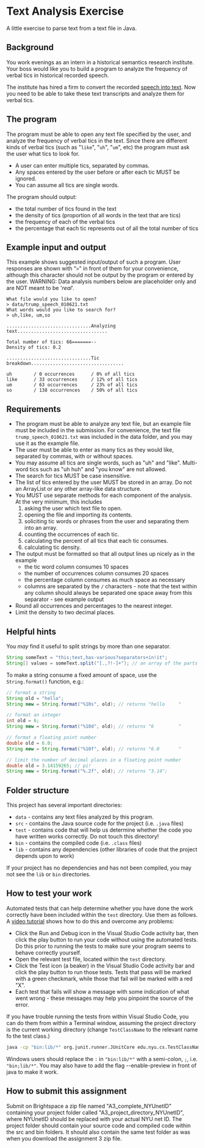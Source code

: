 # Text Analysis Exercise

A little exercise to parse text from a text file in Java.

## Background

You work evenings as an intern in a historical semantics research institute. Your boss would like you to build a program to analyze the frequency of verbal tics in historical recorded speech.

The institute has hired a firm to convert the recorded [speech into text](https://en.wikipedia.org/wiki/Speech_recognition). Now you need to be able to take these text transcripts and analyze them for verbal tics.

## The program

The program must be able to open any text file specified by the user, and analyze the frequency of verbal tics in the text. Since there are different kinds of verbal tics (such as "`like`", "`uh`", "`um`", etc) the program must ask the user what tics to look for. 

- A user can enter multiple tics, separated by commas.
- Any spaces entered by the user before or after each tic MUST be ignored. 
- You can assume all tics are single words.

The program should output:

- the total number of tics found in the text
- the density of tics (proportion of all words in the text that are tics)
- the frequency of each of the verbal tics
- the percentage that each tic represents out of all the total number of tics

## Example input and output

This example shows suggested input/output of such a program. 
User responses are shown with "`>`" in front of them for your convenience, although this character should not be output by the program or entered by the user. 
WARNING: Data analysis numbers below are placeholder only and are NOT meant to be '_real_'.

```
What file would you like to open?
> data/trump_speech_010621.txt
What words would you like to search for?
> uh,like, um,so

...............................Analyzing text.................................

Total number of tics: 66=======--
Density of tics: 0.2

...............................Tic breakdown..................................

uh        / 0 occurrences      / 0% of all tics
like      / 33 occurrences     / 12% of all tics
um        / 63 occurrences     / 23% of all tics
so        / 138 occurrences    / 50% of all tics
```

## Requirements

- The program must be able to analyze any text file, but an example file must be included in the submission. For convenience, the text file `trump_speech_010621.txt` was included in the data folder, and you may use it as the example file.
- The user must be able to enter as many tics as they would like, separated by commas, with or without spaces.
- You may assume all tics are single words, such as "uh" and "like". Multi-word tics such as "uh huh" and "you know" are not allowed.
- The search for tics MUST be case insensitive.
- The list of tics entered by the user MUST be stored in an array. Do not an ArrayList or any other array-like data structure.
- You MUST use separate methods for each component of the analysis. At the very minimum, this includes
  1. asking the user which text file to open.
  1. opening the file and importing its contents.
  1. soliciting tic words or phrases from the user and separating them into an array.
  1. counting the occurrences of each tic.
  1. calculating the percent of all tics that each tic consumes.
  1. calculating tic density.
- The output must be formatted so that all output lines up nicely as in the example
  - the tic word column consumes 10 spaces
  - the number of occurrences column consumes 20 spaces
  - the percentage column consumes as much space as necessary
  - columns are separated by the `/` characters - note that the text within any column should always be separated one space away from this separator - see example output
- Round all occurrences and percentages to the nearest integer.
- Limit the density to two decimal places.

## Helpful hints

You _may_ find it useful to split strings by more than one separator.

```java
String someText = "this;text,has-various?separators+in!it";
String[] values = someText.split("[.,?!-]+"); // an array of the parts of the String separated by any of the indicated separators
```

To make a string consume a fixed amount of space, use the `String.format()` function, e.g.:

```java
// format a string
String old = "hello";
String new = String.format("%10s", old); // returns "hello     "
```

```java
// format an integer
int old = 6;
String new = String.format("%10d", old); // returns "6         "
```

```java
// format a floating point number
double old = 6.0;
String new = String.format("%10f", old); // returns "6.0       "
```

```java
// limit the number of decimal places in a floating point number
double old = 3.14159265; // pi!
String new = String.format("%.2f", old); // returns "3.14";
```

## Folder structure

This project has several important directories:

- `data` - contains any text files analyzed by this program.
- `src` - contains the Java source code for the project (i.e. `.java` files)
- `test` - contains code that will help us determine whether the code you have written works correctly. Do not touch this directory!
- `bin` - contains the compiled code (i.e. `.class` files)
- `lib` - contains any dependencies (other libraries of code that the project depends upon to work)

If your project has no dependencies and has not been compiled, you may not see the `lib` or `bin` directories.


## How to test your work

Automated tests that can help determine whether you have done the work correctly have been included within the `test` directory. Use them as follows. A [video tutorial](https://www.youtube.com/watch?v=Af6Ka0Bmflo) shows how to do this and overcome any problems:

- Click the Run and Debug icon in the Visual Studio Code activity bar, then click the play button to run your code without using the automated tests. Do this prior to running the tests to make sure your program seems to behave correctly yourself.
- Open the relevant test file, located within the `test` directory.
- Click the Test icon (a beaker) in the Visual Studio Code activity bar and click the play button to run those tests. Tests that pass will be marked with a green checkmark, while those that fail will be marked with a red "X".
- Each test that fails will show a message with some indication of what went wrong - these messages may help you pinpoint the source of the error.

If you have trouble running the tests from within Visual Studio Code, you can do them from within a Terminal window, assuming the project directory is the current working directory (change `TestClassName` to the relevant name fo the test class.)

```bash
java -cp "bin:lib/*" org.junit.runner.JUnitCore edu.nyu.cs.TestClassName
```

Windows users should replace the `:` in `"bin:lib/*"` with a semi-colon, `;`, i.e. `"bin;lib/*"`. You may also have to add the flag --enable-preview in front of java to make it work.

## How to submit this assignment
Submit on Brightspace a zip file named "A3_complete_NYUnetID" containing your project folder called "A3_project_directory_NYUnetID", where NYUnetID should be replaced with your actual NYU net ID. The project folder should contain your source code and compiled code within the src and bin folders. It should also contain the same test folder as was when you download the assignment 3 zip file.
